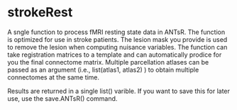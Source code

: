 # strokeRest

A sngle function to process fMRI resting state data in ANTsR. The function is optimized for use in stroke patients. The lesion mask you provide is used to remove the lesion when computing nuisance variables. The function can take registration matrices to a template and can automatically prodice for you the final connectome matrix. Multiple parcellation atlases can be passed as an argument (i.e., list(atlas1, atlas2) ) to obtain multiple connectomes at the same time.

Results are returned in a single list() varible. If you want to save this for later use, use the save.ANTsR() command.
